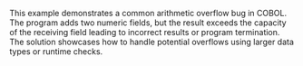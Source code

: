 This example demonstrates a common arithmetic overflow bug in COBOL.  The program adds two numeric fields, but the result exceeds the capacity of the receiving field leading to incorrect results or program termination. The solution showcases how to handle potential overflows using larger data types or runtime checks.